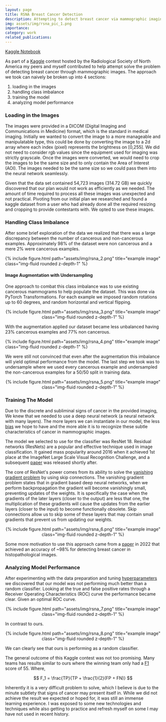 ```yaml
---
layout: page
title: RSNA Breast Cancer Detection
description: Attempting to detect breast cancer via mammographic imaging
img: assets/img/rsna_pic_1.png
importance: 
category: work
related_publications: 
---
```

[Kaggle Notebook](https://www.kaggle.com/code/jaketaranov/rsna-breast-cancer-detection)


As part of a [Kaggle](https://www.kaggle.com/) contest hosted by the Radiological Society of North America my peers and myself contributed to help attempt solve the problem of detecting breast cancer through mammographic images. The approach we took can naively be broken up into 4 sections:

<ol>
    <li>loading in the images </li>
    <li>handling class imbalance</li>
    <li>training the model</li>
    <li>analyzing model performance</li>
</ol>

### Loading in the Images 

The images were provided in a DICOM (Digital Imaging and Communications in Medicine) format, which is the standard in medical imaging. Initially we wanted to convert the image to a more manageable and manipulatable type, this could be done by converting the image to a 2d array where each index (pixel) represents the brightness on [0,255]. We did not need to consider rgb values since the equipment used for imaging was strictly grayscale. Once the images were converted, we would need to crop the images to be the same size and to only contain the Area of Interest (AOI). The images needed to be the same size so we could pass them into the neural network seamlessly.

Given that the data set contained 54,723 images (314.72 GB) we quickly discovered that our plan would not work as efficiently as we needed. The amount of time required to process all these images was unexpected and not practical. Pivoting from our initial plan we researched and found a kaggle dataset from a user who had already done all the required resizing and cropping to provide contestants with. We opted to use these images.


### Handling Class Imbalance

After some brief exploration of the data we realized that there was a large discrepancy between the number of cancerous and non-cancerous examples. Approximately 98% of the dataset were non cancerous and a mere 2% were cancerous examples.

<div class="row">
    <div class="col-sm mt-3 mt-md-0">
        {% include figure.html path="assets/img/rsna_2.png" title="example image" class="img-fluid rounded z-depth-1" %}
    </div>
</div>


#### Image Augmentation with Undersampling

One approach to combat this class imbalance was to use existing cancerous mammograms to help populate the dataset. This was done via PyTorch Transformations. For each example we imposed random rotations up to 60 degrees, and random horizontal and vertical flipping. 

<div class="row" align="center">
    <div class="col-sm mt-3 mt-md-0">
        {% include figure.html path="assets/img/rsna_3.png" title="example image" class="img-fluid rounded z-depth-1" %}
    </div>
</div>

With the augmentation applied our dataset became less unbalanced having 23% cancerous examples and 77% non cancerous.

<div class="row">
    <div class="col-sm mt-3 mt-md-0">
        {% include figure.html path="assets/img/rsna_4.png" title="example image" class="img-fluid rounded z-depth-1" %}
    </div>
</div>

We were still not convinced that even after the augmentation this imbalance will yield optimal performance from the model. The last step we took was to undersample where we used every cancerous example and undersampled the non-cancerous examples for a 50/50 split in training data.

<div class="row" align="center">
    <div class="col-sm mt-3 mt-md-0">
        {% include figure.html path="assets/img/rsna_5.png" title="example image" class="img-fluid rounded z-depth-1" %}
    </div>
</div>


### Training The Model

Due to the discrete and subliminal signs of cancer in the provided imaging, We knew that we needed to use a deep neural network (a neural network with many layers). The more layers we can instantiate in our model, the less [bias](https://en.wikipedia.org/wiki/Bias%E2%80%93variance_tradeoff) we hope to have and the more able it is to recognize these subtle characteristics of cancer in mammographic images.

The model we selected to use for the classifier was ResNet 18. Residual networks (ResNets) are a popular and effective technique used in image classification. It gained mass popularity around 2016 when it achieved 1st place at the ImageNet Large Scale Visual Recognition Challenge, and a subsequent [paper](https://arxiv.org/abs/1512.03385) was released shortly after.

The core of ResNet's power comes from its ability to solve the [vanishing gradient problem](https://en.wikipedia.org/wiki/Vanishing_gradient_problem) by using skip connections. The vanishing gradient problem states that in gradient based deep neural networks, when we perform backpropagation the gradient will become vanishingly small, preventing updates of the weights. It is specifically the case when the gradients of the later layers (closer to the output) are less that one, the multiplication of these gradients will cause the updates from the earlier layers (closer to the input) to become functionally obsolete. Skip connections allow us to skip some of these layers that may contain small gradients that prevent us from updating our weights.


<div class="row" align="center">
    <div class="col-sm mt-3 mt-md-0">
        {% include figure.html path="assets/img/rsna_6.png" title="example image" class="img-fluid rounded z-depth-1" %}
    </div>
</div>

Some more motivation to use this approach came from a [paper](https://onlinelibrary.wiley.com/doi/abs/10.1002/ima.22698) in 2022 that achieved an accuracy of ~98% for detecting breast cancer in histopathological images.


### Analyzing Model Performance
After experimenting with the data preparation and tuning [hyperparameters](https://en.wikipedia.org/wiki/Hyperparameter_(machine_learning)) we discovered that our model was not performing much better than a random classifier. Looking at the true and false positive rates through a Receiver Operating Characteristics (ROC) curve the performance became clear. Given an optimal ROC curve.


<div class="row" align="center">
    <div class="col-sm mt-3 mt-md-0">
        {% include figure.html path="assets/img/rsna_7.png" title="example image" class="img-fluid rounded z-depth-1" %}
    </div>
</div>

In contrast to ours.

<div class="row" align="center">
    <div class="col-sm mt-3 mt-md-0">
        {% include figure.html path="assets/img/rsna_8.png" title="example image" class="img-fluid rounded z-depth-1" %}
    </div>
</div>

We can clearly see that ours is performing as a random classifier.

The general outcome of this Kaggle contest was not too promising. Many teams has results similar to ours where the winning team only had a [F1](https://en.wikipedia.org/wiki/F-score) score of 55. Where,

$$ F_1 = \frac{TP}{TP + \frac{1}{2}(FP + FN)} $$

Inherently it is a very difficult problem to solve, which I believe is due to the minute subtlety that signs of cancer may present itself in. While we did not achieve the result we expected or hoped for, it was still an immense learning experience. I was exposed to some new technologies and techniques while also getting to practice and refresh myself on some I may have not used in recent history.

